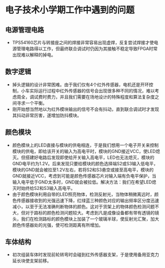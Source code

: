 # 电子技术小学期工作中遇到的问题

## 电源管理电路

- TPS54160芯片与转接座之间的焊接非常容易出现虚焊，反复尝试焊接才使电源管理电路得以工作，但最终联合调试时仍因为其接触不稳定导致FPGA时常出现难以解释的掉电。

## 数字逻辑

- 掉头逻辑的设计非常困难。由于我们仅有4个红外传感器，电机还是开环控制，小车实际运行过程中红外传感器的信号会出现很多种不同的情况，难以考虑周全，调试费时费力，并且我们需要在场地设计的特殊程度和算法复杂度之间寻求一个平衡。
- 刚开始想当然地以为红外模块输出的信号不会有抖动，直到联合调试时才发现其抖动非常厉害，遂增加防抖模块。

## 颜色模块

- 颜色模块上的LED直接与模块的供电相连，于是我们想用一个电子开关来控制模块的供电，即给该开关的输入为高电平时，模块的GND接近VCC，使LED熄灭。但搭建好电路后发现即使给开关输入高电平，LED也无法熄灭，模块的GND电平约为1.2V。后来发现只要给模块的颜色选择端S2或S3输入低电平，模块的GND就会被拉至1.2V左右，若将S2和S3悬空或接至高电平，模块的GND就接近VCC，考虑到可能是颜色传感器芯片对输入端有负电平保护，当输入电平低于GND太多时，GND就会被拉低。解决方法：我们在希望LED熄灭时始终给S2和S3输入高电平。
- 由于颜色模块利用自带的LED照亮物体，检测反射光，当物体稍微离远时，颜色传感器接收到的光强迅速下降，红绿蓝三种颜色对应的输出频率区分度迅速减小，以至于无法准确判断物体的颜色。这对于货架上的物体颜色检测问题不大，但对于路标的颜色检测问题较大。考虑到凡是成像设备都有带有透镜的镜头，我们在检测路标的颜色模块上加装了一个玻璃半球，使反射光汇聚，加大颜色传感器处的光强，使可检测距离有所增加。

## 车体结构

- 初次组装车体时发现前轮转弯时会碰到红外传感器支架，于是使用备用亚克力延长块使支架前移。